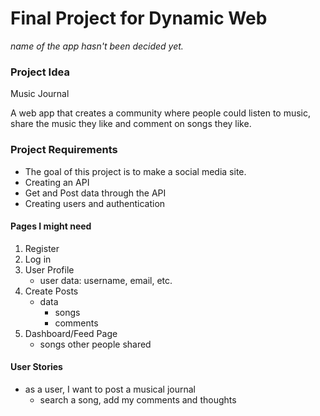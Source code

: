 # Final Project for Dynamic Web

_name of the app hasn't been decided yet._

### Project Idea

Music Journal

A web app that creates a community where people could listen to music, share the music they like and comment on songs they like.

### Project Requirements

* The goal of this project is to make a social media site.
* Creating an API
* Get and Post data through the API
* Creating users and authentication

#### Pages I might need

1. Register
2. Log in
3. User Profile 
    * user data: username, email, etc.
4. Create Posts
    * data
        - songs
        - comments
5. Dashboard/Feed Page
    * songs other people shared

#### User Stories
* as a user, I want to post a musical journal 
    * search a song, add my comments and thoughts
